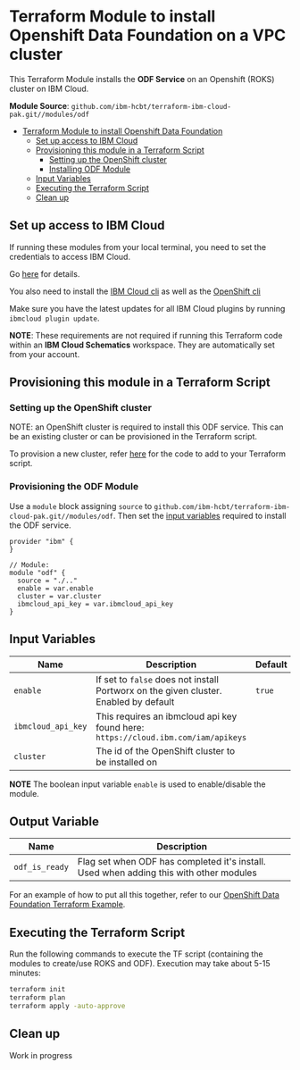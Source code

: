 # Terraform Module to install Openshift Data Foundation on a VPC cluster

This Terraform Module installs the **ODF Service** on an Openshift (ROKS) cluster on IBM Cloud.

**Module Source**: `github.com/ibm-hcbt/terraform-ibm-cloud-pak.git//modules/odf`

- [Terraform Module to install Openshift Data Foundation](#terraform-module-to-install-cloud-pak-for-multi-cloud-management)
  - [Set up access to IBM Cloud](#set-up-access-to-ibm-cloud)
  - [Provisioning this module in a Terraform Script](#provisioning-this-module-in-a-terraform-script)
    - [Setting up the OpenShift cluster](#setting-up-the-openshift-cluster)
    - [Installing ODF Module](#provisioning-the-odf-module)
  - [Input Variables](#input-variables)
  - [Executing the Terraform Script](#executing-the-terraform-script)
  - [Clean up](#clean-up)

## Set up access to IBM Cloud

If running these modules from your local terminal, you need to set the credentials to access IBM Cloud.

Go [here](../CREDENTIALS.md) for details.

You also need to install the [IBM Cloud cli](https://cloud.ibm.com/docs/cli?topic=cli-install-ibmcloud-cli) as well as the [OpenShift cli](https://cloud.ibm.com/docs/openshift?topic=openshift-openshift-cli)

Make sure you have the latest updates for all IBM Cloud plugins by running `ibmcloud plugin update`.  

**NOTE**: These requirements are not required if running this Terraform code within an **IBM Cloud Schematics** workspace. They are automatically set from your account.

## Provisioning this module in a Terraform Script

### Setting up the OpenShift cluster

NOTE: an OpenShift cluster is required to install this ODF service. This can be an existing cluster or can be provisioned in the Terraform script.

To provision a new cluster, refer [here](https://github.com/ibm-hcbt/terraform-ibm-cloud-pak/tree/main/modules/roks#building-a-new-roks-cluster) for the code to add to your Terraform script.

### Provisioning the ODF Module

Use a `module` block assigning `source` to `github.com/ibm-hcbt/terraform-ibm-cloud-pak.git//modules/odf`. Then set the [input variables](#input-variables) required to install the ODF service.

```hcl
provider "ibm" {
}

// Module:
module "odf" {
  source = "./.."
  enable = var.enable
  cluster = var.cluster
  ibmcloud_api_key = var.ibmcloud_api_key
}
```

## Input Variables

| Name                           | Description                                                                                                                                                                                                                | Default | Required |
| ------------------------------ | -------------------------------------------------------------------------------------------------------------------------------------------------------------------------------------------------------------------------- | ------- | -------- |
| `enable`                       | If set to `false` does not install Portworx on the given cluster. Enabled by default | `true`  | No       |
| `ibmcloud_api_key`             | This requires an ibmcloud api key found here: `https://cloud.ibm.com/iam/apikeys`    |         | Yes       |
| `cluster`                   | The id of the OpenShift cluster to be installed on |  | Yes       |

**NOTE** The boolean input variable `enable` is used to enable/disable the module. 

## Output Variable

| Name                           | Description                                                                                                                                                                                                                | 
| ------------------------------ | -------------------------------------------------------------------------------------------------------------------------------------------------------------------------------------------------------------------------- |
| `odf_is_ready`                       | Flag set when ODF has completed it's install.  Used when adding this with other modules |

For an example of how to put all this together, refer to our [OpenShift Data Foundation Terraform Example](https://github.com/ibm-hcbt/terraform-ibm-cloud-pak/tree/main/examples/odf).


## Executing the Terraform Script

Run the following commands to execute the TF script (containing the modules to create/use ROKS and ODF). Execution may take about 5-15 minutes:

```bash
terraform init
terraform plan
terraform apply -auto-approve
```

## Clean up

Work in progress



